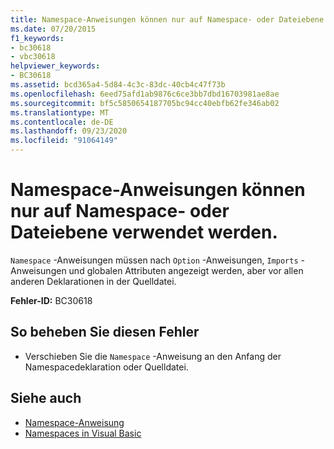 ```yaml
---
title: Namespace-Anweisungen können nur auf Namespace- oder Dateiebene verwendet werden.
ms.date: 07/20/2015
f1_keywords:
- bc30618
- vbc30618
helpviewer_keywords:
- BC30618
ms.assetid: bcd365a4-5d84-4c3c-83dc-40cb4c47f73b
ms.openlocfilehash: 6eed75afd1ab9876c6ce3bb7dbd16703981ae8ae
ms.sourcegitcommit: bf5c5850654187705bc94cc40ebfb62fe346ab02
ms.translationtype: MT
ms.contentlocale: de-DE
ms.lasthandoff: 09/23/2020
ms.locfileid: "91064149"
---
```

# <a name="namespace-statements-can-occur-only-at-file-or-namespace-level"></a>Namespace-Anweisungen können nur auf Namespace- oder Dateiebene verwendet werden.

`Namespace` -Anweisungen müssen nach `Option` -Anweisungen, `Imports` -Anweisungen und globalen Attributen angezeigt werden, aber vor allen anderen Deklarationen in der Quelldatei.  
  
 **Fehler-ID:** BC30618  
  
## <a name="to-correct-this-error"></a>So beheben Sie diesen Fehler  
  
- Verschieben Sie die `Namespace` -Anweisung an den Anfang der Namespacedeklaration oder Quelldatei.  
  
## <a name="see-also"></a>Siehe auch

- [Namespace-Anweisung](../language-reference/statements/namespace-statement.md)
- [Namespaces in Visual Basic](../programming-guide/program-structure/namespaces.md)
